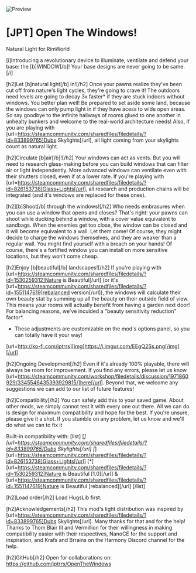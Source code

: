![Preview](https://github.com/jptrrs/OpenTheWindows/blob/master/About/Preview.png)

# [JPT] Open The Windows!
Natural Light for RimWorld

[i]Introducing a revolutionary device to illuminate, ventilate and defend your base: the [b]WINDOW[/b]!
Your base designs are never going to be same.[/i]

[h2]Let [b]natural light[/b] in![/h2] Once your pawns realize they've been cut off from nature's light cycles, they're going to crave it! The outdoors need levels are going to decay 3x faster* if they are stuck indoors without windows. You better plan well! Be prepared to set aside some land, because the windows can only pump light in if they have acess to wide open areas. So say goodbye to the infinite hallways of rooms glued to one another in unhealty bunkers and welcome to the real-world architecture needs! Also, if you are playing with [url=https://steamcommunity.com/sharedfiles/filedetails/?id=833899765]Dubs Skylights[/url], all light coming from your skylights count as natural light.

[h2]Circulate [b]air[/b]![/h2] Your windows can act as vents. But you will need to research glass-making before you can build windows that can filter air or light independently. More advanced windows can ventilate even with their shutters closed, even if at a lower rate. If you're playing with [url=https://steamcommunity.com/sharedfiles/filedetails/?id=826153738]Glass+Lights[/url], all research and production chains will be integrated (and it's windows are replaced for these ones).

[h2][b]Shoot[/b] through the windows![/h2] Who needs embrasures when you can use a window that opens and closes? That's right: your pawns can shoot while ducking behind a window, with a cover value equivalent to sandbags. When the enemies get too close, the window can be closed and it will become equivalent to a wall. Let them come! Of course, they might decide to charge the windows themselves, and they are weaker than a regular wall. You might find yourself with a breach on your hands! Of course, there's a fortified window you can install on more sensitive locations, but they won't come cheap.

[h2]Enjoy [b]beautiful[/b] landscapes![/h2] If you're playing with [url=https://steamcommunity.com/sharedfiles/filedetails/?id=1530259312]Nature is Beautiful[/url] (or it's [url=https://steamcommunity.com/sharedfiles/filedetails/?id=1551147619]rebalanced version[/url]), the windows will calculate their own beauty stat by summing up all the beauty on their outside field of view. This means your rooms will actually benefit from having a garden next door! For balancing reasons, we've inculded a "beauty sensitivity reduction" factor*.

* These adjustments are customizable on the mod's options panel, so you can totally have it your way!

[url=http://ko-fi.com/jptrrs][img]https://i.imgur.com/EEgQ2Ss.png[/img][/url]

[h2]Ongoing Development[/h2]
Even if it's already 100% playable, there will always be room for improvement. If you find any errors, please let us know [url=https://steamcommunity.com/workshop/filedetails/discussion/1971860929/3345546435393929815/]here[/url]. Beyond that, we welcome any suggestions we can add to our list of future features!

[h2]Compatibility[/h2]
You can safely add this to your saved game. About other mods, we simply cannot test it with every one out there. All we can do is design for maximum compatibility and hope for the best. If you're unsure, please give it a shot. If you stumble on any problem, let us know and we'll do what we can to fix it

Built-in compatibility with:
[list]
[*][url=https://steamcommunity.com/sharedfiles/filedetails/?id=833899765]Dubs Skylights[/url]
[*][url=https://steamcommunity.com/sharedfiles/filedetails/?id=826153738]Glass+Lights[/url]
[*][url=https://steamcommunity.com/sharedfiles/filedetails/?id=1530259312]Nature is Beautiful  [1.0][/url] & [url=https://steamcommunity.com/sharedfiles/filedetails/?id=1551147619]Nature is Beautiful [rebalanced][/url] 
[/list]

[h2]Load order[/h2]
Load HugsLib first.

[h2]Acknowledgements[/h2]
This mod's light distribution was inspired by [url=https://steamcommunity.com/sharedfiles/filedetails/?id=833899765]Dubs Skylights[/url]. Many thanks for that and for the help!
Thanks to Thom Blair III and Vermillion for their willingness in making compatibility easier with their respectives,
NanoCE for the support and inspiration, and Krafs and Brrains on the Harmony Discord channel for the help.

[h2]GitHub[/h2]
Open for collaborations on: https://github.com/jptrrs/OpenTheWindows
